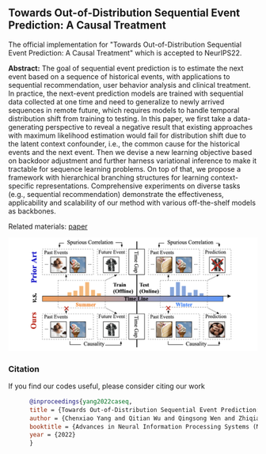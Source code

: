 ## Towards Out-of-Distribution Sequential Event Prediction: A Causal Treatment

The official implementation for "Towards Out-of-Distribution Sequential Event Prediction: A Causal Treatment" which is accepted to NeurIPS22. 

**Abstract:** The goal of sequential event prediction is to estimate the next event based on a sequence of historical events, with applications to sequential recommendation, user behavior analysis and clinical treatment. In practice, the next-event prediction models are trained with sequential data collected at one time and need to generalize to newly arrived sequences in remote future, which requires models to handle temporal distribution shift from training to testing. In this paper, we first take a data-generating perspective to reveal a negative result that existing approaches with maximum likelihood estimation would fail for distribution shift due to the latent context confounder, i.e., the common cause for the historical events and the next event. Then we devise a new learning objective based on backdoor adjustment and further harness variational inference to make it tractable for sequence learning problems. On top of that, we propose a framework with hierarchical branching structures for learning context-specific representations. Comprehensive experiments on diverse tasks (e.g., sequential recommendation) demonstrate the effectiveness, applicability and scalability of our method with various off-the-shelf models as backbones. 

Related materials: 
[paper](https://openreview.net/pdf?id=XQu7UFSbzd2)

<img src="figure.png" width="900">

### Citation
If you find our codes useful, please consider citing our work
```bibtex
      @inproceedings{yang2022caseq,
      title = {Towards Out-of-Distribution Sequential Event Prediction: A Causal Treatment},
      author = {Chenxiao Yang and Qitian Wu and Qingsong Wen and Zhiqiang Zhou and Liang Sun and Junchi Yan},
      booktitle = {Advances in Neural Information Processing Systems (NeurIPS)},
      year = {2022}
      }
```